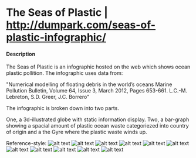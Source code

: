 # The Seas of Plastic | http://dumpark.com/seas-of-plastic-infographic/

#### Description
The Seas of Plastic is an infographic hosted on the web which shows ocean plastic pollition. The infographic uses data from:

"Numerical modelling of floating debris in the world’s oceans Marine Pollution Bulletin, Volume 64, Issue 3, March 2012, Pages 653-661. L.C.-M. Lebreton, S.D. Greer, J.C. Borrero"

The infographic is broken down into two parts.

One, a 3d-illustrated globe with static information display. Two, a bar-graph showing a spacial amount of plastic ocean waste categoriezed into country of origin and a the Gyre where the plastic waste winds up.


Reference-style: 
![alt text][img-1]
![alt text][img-2]
![alt text][img-3]
![alt text][img-4]
![alt text][img-5]
![alt text][img-6]
![alt text][img-7]
![alt text][img-8]
![alt text][img-9]
![alt text][img-10]
![alt text][img-11]

[img-1]: https://raw.githubusercontent.com/vk-webdesign/cp2/master/00-Deconstructions/02a__buildinghop.es/img/img-1.png "img-1"
[img-2]: https://raw.githubusercontent.com/vk-webdesign/cp2/master/00-Deconstructions/02a__buildinghop.es/img/img-2.png "img-2"
[img-3]: https://raw.githubusercontent.com/vk-webdesign/cp2/master/00-Deconstructions/02a__buildinghop.es/img/img-3.png "img-3"
[img-4]: https://raw.githubusercontent.com/vk-webdesign/cp2/master/00-Deconstructions/02a__buildinghop.es/img/img-4.png "img-4"
[img-5]: https://raw.githubusercontent.com/vk-webdesign/cp2/master/00-Deconstructions/02a__buildinghop.es/img/img-5.png "img-5"
[img-6]: https://raw.githubusercontent.com/vk-webdesign/cp2/master/00-Deconstructions/02a__buildinghop.es/img/img-6.png "img-6"
[img-7]: https://raw.githubusercontent.com/vk-webdesign/cp2/master/00-Deconstructions/02a__buildinghop.es/img/img-7.png "img-7"
[img-8]: https://raw.githubusercontent.com/vk-webdesign/cp2/master/00-Deconstructions/02a__buildinghop.es/img/img-8.png "img-8"
[img-9]: https://raw.githubusercontent.com/vk-webdesign/cp2/master/00-Deconstructions/02a__buildinghop.es/img/img-9.png "img-9"
[img-10]: https://raw.githubusercontent.com/vk-webdesign/cp2/master/00-Deconstructions/02a__buildinghop.es/img/img-10.png "img-10"
[img-11]: https://raw.githubusercontent.com/vk-webdesign/cp2/master/00-Deconstructions/02a__buildinghop.es/img/img-11.png "img-11"